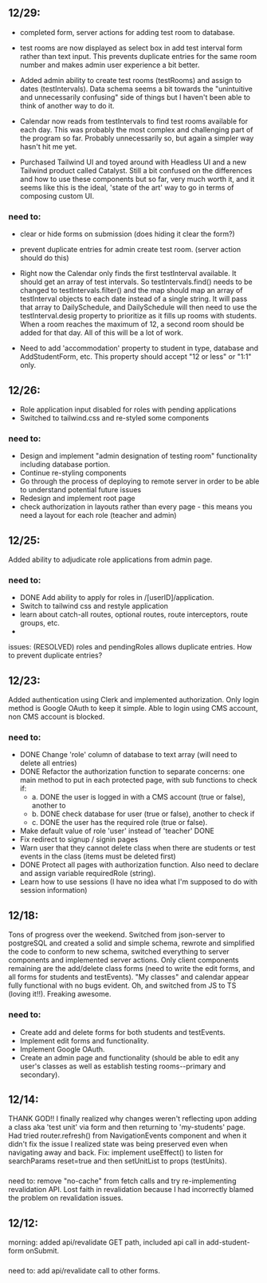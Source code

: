## 12/29:

- completed form, server actions for adding test room to database. 

- test rooms are now displayed as select box in add test interval form rather than text input. This prevents duplicate entries for the same room number and makes admin user experience a bit better.

- Added admin ability to create test rooms (testRooms) and assign to dates (testIntervals). Data schema seems a bit towards the "unintuitive and unnecessarily confusing" side of things but I haven't been able to think of another way to do it.

- Calendar now reads from testIntervals to find test rooms available for each day. This was probably the most complex and challenging part of the program so far. Probably unnecessarily so, but again a simpler way hasn't hit me yet.

- Purchased Tailwind UI and toyed around with Headless UI and a new Tailwind product called Catalyst. Still a bit confused on the differences and how to use these components but so far, very much worth it, and it seems like this is the ideal, 'state of the art' way to go in terms of composing custom UI.

### need to:

- clear or hide forms on submission (does hiding it clear the form?)

- prevent duplicate entries for admin create test room. (server action should do this)

- Right now the Calendar only finds the first testInterval available. It should get an array of test intervals. So testIntervals.find() needs to be changed to testIntervals.filter() and the map should map an array of testInterval objects to each date instead of a single string. It will pass that array to  DailySchedule, and DailySchedule will then need to use the testInterval.desig property to prioritize as it fills up rooms with students. When a room reaches the maximum of 12, a second room should be added for that day. All of this will be a lot of work.

- Need to add 'accommodation' property to student in type, database and AddStudentForm, etc. This property should accept "12 or less" or "1:1" only.

## 12/26:

- Role application input disabled for roles with pending applications
- Switched to tailwind.css and re-styled some components

### need to:

- Design and implement "admin designation of testing room" functionality including database portion.
- Continue re-styling components
- Go through the process of deploying to remote server in order to be able to understand potential future issues
- Redesign and implement root page
- check authorization in layouts rather than every page - this means you need a layout for each role (teacher and admin)

## 12/25:

Added ability to adjudicate role applications from admin page.

### need to: 
- DONE Add ability to apply for roles in /[userID]/application.
- Switch to tailwind css and restyle application
- learn about catch-all routes, optional routes, route interceptors, route groups, etc.
- 

issues: (RESOLVED) roles and pendingRoles allows duplicate entries. How to prevent duplicate entries?

## 12/23:

Added authentication using Clerk and implemented authorization. Only login method is Google OAuth to keep it simple. Able to login using CMS account, non CMS account is blocked.

### need to:

- DONE Change 'role' column of database to text array (will need to delete all entries)
- DONE Refactor the authorization function to separate concerns: one main method to put in each protected page, with sub functions to check if:
    - a. DONE the user is logged in with a CMS account (true or false), another to 
    - b. DONE check database for user (true or false), another to check if  
    - c. DONE the user has the required role (true or false). 
- Make default value of role 'user' instead of 'teacher' DONE
- Fix redirect to signup / signin pages
- Warn user that they cannot delete class when there are students or test events in the class (items must be deleted first)
- DONE Protect all pages with authorization function. Also need to declare and assign variable requiredRole (string). 
- Learn how to use sessions (I have no idea what I'm supposed to do with session information)

## 12/18: 

Tons of progress over the weekend. Switched from json-server to postgreSQL and created a solid and simple schema, rewrote and simplified the code to conform to new schema,  switched everything to server components and implemented server actions. Only client components remaining are the add/delete class forms (need to write the edit forms, and all forms for students and testEvents). "My classes" and calendar appear fully functional with no bugs evident.  Oh, and switched from JS to TS (loving it!!). Freaking awesome.

### need to:

- Create add and delete forms for both students and testEvents. 
- Implement edit forms and functionality. 
- Implement Google OAuth. 
- Create an admin page and functionality (should be able to edit any user's classes as well as establish testing rooms--primary and secondary).

## 12/14: 

THANK GOD!! I finally realized why changes weren't reflecting upon adding a class aka 'test unit' via form and then returning to 'my-students' page.  Had tried router.refresh() from NavigationEvents component and when it didn't fix the issue I realized state was being preserved even when navigating away and back. Fix: implement useEffect() to listen for searchParams reset=true and then setUnitList to props (testUnits).

### 

need to: remove "no-cache" from fetch calls and try re-implementing revalidation API. Lost faith in revalidation because I had incorrectly blamed the problem on revalidation issues. 

## 12/12:

morning: added api/revalidate GET path, included api call in add-student-form onSubmit.

### 

need to: add api/revalidate call to other forms.



